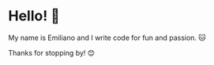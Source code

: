# Hello! :wave:

My name is Emiliano and I write code for fun and passion. :cat:

Thanks for stopping by! :blush:
